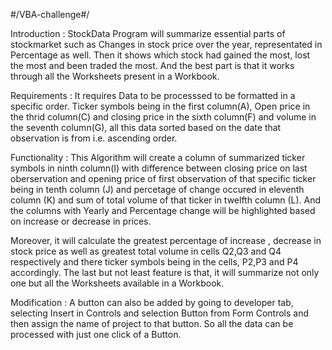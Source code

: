 #/VBA-challenge#/

Introduction : StockData Program will summarize essential parts of stockmarket such as Changes in stock price over the year, representated in Percentage as well. Then it shows which stock had gained the most, lost the most and been traded the most. And the best part is that it works through all the Worksheets present in a Workbook.

Requirements : It requires Data to be processsed to be formatted in a specific order. Ticker symbols being in the first column(A), Open price in the thrid column(C) and closing price in the sixth column(F) and volume in the seventh column(G), all this data sorted based on the date that observation is from i.e. ascending order.

Functionality : This Algorithm will create a column of summarized ticker symbols in ninth column(I) with difference between closing price on last oberservation and opening price of first observation of that specific ticker being in tenth column (J) and percetage of change occured in eleventh column (K) and sum of total volume of that ticker in twelfth column (L). And the columns with Yearly and Percentage change will be highlighted based on increase or decrease in prices.

Moreover, it will calculate the greatest percentage of increase , decrease in stock price as well as greatest total volume in cells Q2,Q3 and Q4 respectively and there ticker symbols being in the cells, P2,P3 and P4 accordingly. The last but not least feature is that, it will summarize not only one but all the Worksheets available in a Workbook.

Modification : A button can also be added by going to developer tab, selecting Insert in Controls and selection Button from Form Controls and then assign the name of project to that button. So all the data can be processed with just one click of a Button.
